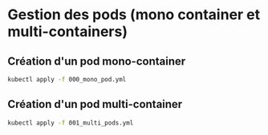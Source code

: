 # Gestion des pods (mono container et multi-containers)

## Création d'un pod mono-container

```bash
kubectl apply -f 000_mono_pod.yml
```

## Création d'un pod multi-container

```bash
kubectl apply -f 001_multi_pods.yml
```